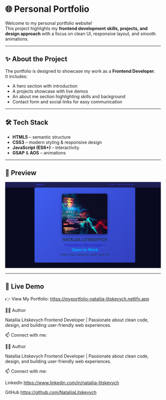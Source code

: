 # 🌐 Personal Portfolio

Welcome to my personal portfolio website!  
This project highlights my **frontend development skills, projects, and design approach** with a focus on clean UI, responsive layout, and smooth animations.

---

## ✨ About the Project
The portfolio is designed to showcase my work as a **Frontend Developer**.  
It includes:
- A hero section with introduction  
- A projects showcase with live demos  
- An about me section highlighting skills and background  
- Contact form and social links for easy communication  

---

## 🛠️ Tech Stack
- **HTML5** – semantic structure  
- **CSS3** – modern styling & responsive design  
- **JavaScript (ES6+)** – interactivity  
- **GSAP** & **AOS** – animations  

---

## 📸 Preview
[![Portfolio Screenshot](./preview.png)](https://myportfolio-nataliia-litskevych.netlify.app)


---

## 🔗 Live Demo
👉 View My Portfolio: https://myportfolio-nataliia-litskevych.netlify.app

👩‍💻 Author

Nataliia Litskevych
Frontend Developer | Passionate about clean code, design, and building user-friendly web experiences.

📫 Connect with me:

👩‍💻 Author

Nataliia Litskevych
Frontend Developer | Passionate about clean code, design, and building user-friendly web experiences.

📫 Connect with me:

LinkedIn
https://www.linkedin.com/in/nataliia-litskevych

GitHub
https://github.com/NataliiaLitskevych
